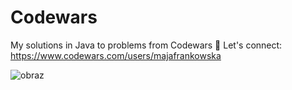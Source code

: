# Codewars
My solutions in Java to problems from Codewars
🌱 Let's connect: https://www.codewars.com/users/majafrankowska

![obraz](https://github.com/majafrankowska/Codewars/assets/86436235/218959e4-b17c-4d0f-a3d7-0767d7823599)
